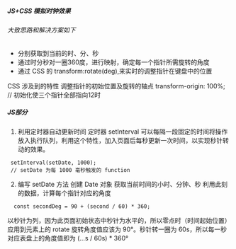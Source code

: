 ##### JS+CSS 模拟时钟效果
###### 大致思路和解决方案如下
- 分别获取到当前的时、分、秒
- 通过时分秒对一圈360度，进行映射，确定每一个指针所需旋转的角度
- 通过 CSS 的 transform:rotate(deg),来实时的调整指针在键盘中的位置

CSS 涉及到的特性
调整指针的初始位置及旋转的轴点
transform-origin: 100%; // 初始化使三个指针全部指向12时

##### JS部分
1. 利用定时器自动更新时间 定时器 setInterval 可以每隔一段固定的时间将操作放入执行队列，利用这个特性，加入页面后每秒更新一次时间，以实现秒针转动的效果。
```
 setInterval(setDate, 1000);
 // setDate 为每 1000 毫秒触发的 function
 ```
2. 编写 setDate 方法
  创建 Date 对象
  获取当前时间的小时、分钟、秒
  利用此刻的数据，计算每个指针对应的角度
```
  const secondDeg = 90 + (second / 60) * 360;
```
以秒针为列，因为此页面初始状态中秒针为水平的，所以零点时（时间起始位置）应用到元素上的 rotate 旋转角度值应该为 90°。秒针转一圈为 60s，所以每一秒对应表盘上的角度值即为 (...s / 60s) * 360°